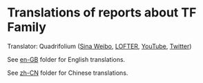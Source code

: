 # Translations of reports about TF Family

Translator: Quadrifolium ([Sina Weibo](http://weibo.com/u/5182556773/), [LOFTER](http://quadrifolium.lofter.com/), [YouTube](https://www.youtube.com/channel/UC6QSLMB7h4SoyV0e9m6uUwg), [Twitter](https://twitter.com/QuadrifoliumTF))

See [en-GB](/en-GB/) folder for English translations.

See [zh-CN](/zh-CN/) folder for Chinese translations.

